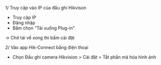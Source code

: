 
1/ Truy cập vào IP của đầu ghi Hikvison

- Truy cập IP
- Đăng nhập
- Bấm chọn "Tải xuống Plug-in"
  
-> Chờ tải về xong thì bấm cài đặt


2/ Vào app Hik-Connect bằng điện thoại

- Chọn Đầu ghi camera Hikvision > Cài đặt > Tắt phần mã hóa hình ảnh





